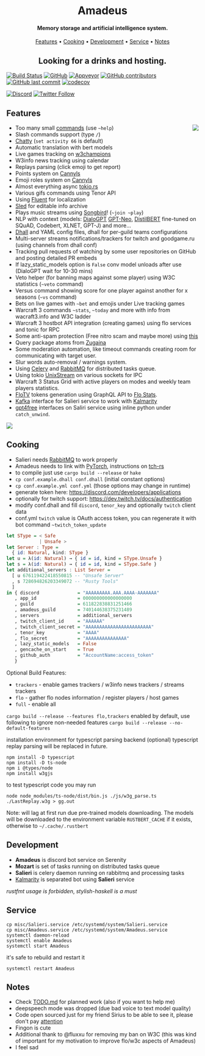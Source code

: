 <h1 align="center">
  Amadeus
  <br>
</h1>

<h4 align="center">Memory storage and artificial intelligence system.</h4>

<p align="center">
  <a href="#features">Features</a>
  •
  <a href="#cooking">Cooking</a>
  •
  <a href="#development">Development</a>
  •
  <a href="#service">Service</a>
  •
  <a href="#notes">Notes</a>
</p>

<h2 align="center">Looking for a drinks and hosting.</h2>

[![Build Status](https://dev.azure.com/miezhiko/Amadeus/_apis/build/status/Miezhiko.Amadeus?branchName=mawa)](https://dev.azure.com/miezhiko/Amadeus/_build/latest?definitionId=1&branchName=mawa)
[![GitHub](https://github.com/Miezhiko/Amadeus/workflows/mawa/badge.svg?branch=mawa)](https://github.com/Miezhiko/Amadeus/actions/workflows/mawa.yml)
[![Appveyor](https://ci.appveyor.com/api/projects/status/8cd1qi1aykujkyd2?svg=true)](https://ci.appveyor.com/project/Miezhiko/amadeus)
[![GitHub contributors](https://img.shields.io/github/contributors/Miezhiko/Amadeus.svg?style=flat)]()
[![GitHub last commit](https://img.shields.io/github/last-commit/Miezhiko/Amadeus.svg?style=flat)]()
[![codecov](https://codecov.io/gh/Miezhiko/Amadeus/branch/master/graph/badge.svg)](https://codecov.io/gh/Miezhiko/Amadeus)

[![Discord](https://img.shields.io/discord/611822838831251466?label=Discord&color=pink)](https://discord.gg/GdzjVvD)
[![Twitter Follow](https://img.shields.io/twitter/follow/Miezhiko.svg?style=social)](https://twitter.com/Miezhiko)


## Features

<img align="right" src="https://vignette.wikia.nocookie.net/steins-gate/images/0/07/Amadeuslogo.png">

 - Too many small [commands](https://www.youtube.com/watch?v=vVacOaFbrdE) (use `~help`)
 - Slash commands support (type `/`)
 - [Chatty](https://www.youtube.com/watch?v=J_8cnSvHLLc) (`set activity 66` is default)
 - Automatic translation with bert models
 - Live games tracking on [w3champions](https://www.w3champions.com)
 - W3info news tracking using calendar
 - Replays parsing (click emoji to get report)
 - Points system on [Cannyls](https://github.com/frugalos/cannyls/wiki)
 - Emoji roles system on [Cannyls](https://github.com/frugalos/cannyls/wiki)
 - Almost everything async [tokio.rs](https://tokio.rs)
 - Various gifs commands using Tenor API
 - Using [Fluent](https://www.projectfluent.org/) for localization
 - [Sled](https://github.com/spacejam/sled) for editable info archive
 - Plays music streams using [Songbird](https://github.com/serenity-rs/songbird)! (`~join ~play`)
 - NLP with context (models: [DialoGPT](https://github.com/microsoft/DialoGPT) [GPT-Neo](https://github.com/EleutherAI/gpt-neo), [DistilBERT](https://arxiv.org/abs/1910.01108) fine-tuned on SQuAD, Codebert, XLNET, GPT-J) and more...
 - [Dhall](https://dhall-lang.org) and YAML config files, dhall for per-guild teams configurations
 - Multi-server streams notifications/trackers for twitch and goodgame.ru (using channels from dhall conf)
 - Tracking pull requests of watching by some user repositories on GitHub and posting detailed PR embeds
 - If lazy_static_models option is `False` conv model unloads after use (DialoGPT wait for 10-30 mins)
 - Veto helper (for banning maps against some player) using W3C statistics (`~veto` command)
 - Versus command showing score for one player against another for x seasons (`~vs` command)
 - Bets on live games with `~bet` and emojis under Live tracking games
 - Warcraft 3 commands `~stats`, `~today` and more with info from wacraft3.info and W3C ladder
 - Warcraft 3 hostbot API integration (creating games) using flo services and tonic for RPC
 - Some anti-spam protection (Free nitro scam and maybe more) using [this](https://raw.githubusercontent.com/nikolaischunk/discord-phishing-links/main/domain-list.json)
 - Query package atoms from [Zugaina](http://gpo.zugaina.org)
 - Some moderation automation, like timeout commands creating room for communicating with target user.
 - Slur words auto-removal / warnings system.
 - Using [Celery](https://github.com/rusty-celery/rusty-celery) and [RabbitMQ](https://www.rabbitmq.com) for distributed tasks queue.
 - Using tokio [UnixStream](https://docs.rs/tokio/1.17.0/tokio/net/struct.UnixStream.html#method.try_read_buf) on various sockets for IPC
 - Warcraft 3 Status Grid with active players on modes and weekly team players statistics.
 - [FloTV](https://w3flo.com/live) tokens generation using GraphQL API to [Flo Stats](https://stats.w3flo.com).
 - [Kafka](https://kafka.apache.org) interface for Salieri service to work with [Kalmarity](https://github.com/Miezhiko/Kalmarity)
 - [gpt4free](https://github.com/xtekky/gpt4free) interfaces on Saliri service using inline python under `catch_unwind`.

<img src="https://cdn.discordapp.com/attachments/249111029668249601/1025077275525382234/unknown.png">

## Cooking

 - Salieri needs [RabbitMQ](https://www.rabbitmq.com) to work properly
 - Amadeus needs to link with [PyTorch](https://pytorch.org/), instructions on [tch-rs](https://github.com/LaurentMazare/tch-rs)
 - to compile just use `cargo build --release` or `hake`
 - `cp conf.example.dhall conf.dhall` (initial constant options)
 - `cp conf.example.yml conf.yml` (those options may change in runtime)
 - generate token here: https://discord.com/developers/applications
 - optionally for twitch support: https://dev.twitch.tv/docs/authentication
 - modify conf.dhall and fill `discord`, `tenor_key` and optionally `twitch` client data
 - conf.yml `twitch` value is OAuth access token, you can regenerate it with bot command `~twitch_token_update`

``` haskell
let SType = < Safe
            | Unsafe >
let Server : Type =
  { id: Natural, kind: SType }
let u = λ(id: Natural) → { id = id, kind = SType.Unsafe }
let s = λ(id: Natural) → { id = id, kind = SType.Safe }
let additional_servers : List Server =
  [ u 676119422418550815 -- "Unsafe Server"
  , s 728694826203349072 -- "Rusty Tools"
  ]
in { discord              = "AAAAAAAAA.AAA.AAAA-AAAAAAA"
   , app_id               = 000000000000000000
   , guild                = 611822838831251466
   , amadeus_guild        = 740144638375231489
   , servers              = additional_servers
   , twitch_client_id     = "AAAAAA"
   , twitch_client_secret = "AAAAAAAAAAAAAAAAAAAAAAAA"
   , tenor_key            = "AAAA"
   , flo_secret           = "AAAAAAAAAAAAAAA"
   , lazy_static_models   = False
   , gencache_on_start    = True
   , github_auth          = "AccountName:access_token"
   }
```

Optional Build Features:

 - `trackers` - enable games trackers / w3info news trackers / streams trackers
 - `flo` - gather flo nodes information / register players / host games
 - `full` - enable all

`cargo build --release --features flo,trackers` enabled by default,
use following to ignore non-needed features `cargo build --release --no-default-features`

installation environment for typescript parsing backend (optional)
typescript replay parsing will be replaced in future.

```shell
npm install -D typescript
npm install -D ts-node
npm i @types/node
npm install w3gjs
```

to test typescript code you may run

```shell
node node_modules/ts-node/dist/bin.js ./js/w3g_parse.ts ./LastReplay.w3g > gg.out
```

Note: will lag at first run due pre-trained models downloading.
The models will be downloaded to the environment variable `RUSTBERT_CACHE` if it exists, otherwise to `~/.cache/.rustbert`

## Development

 - **Amadeus** is discord bot service on Serenity
 - **Mozart** is set of tasks running on distributed tasks queue
 - **Salieri** is celery daemon running on rabbitmq and processing tasks
 - [Kalmarity](https://github.com/Miezhiko/Kalmarity) is separated bot using **Salieri** service

*rustfmt usage is forbidden*, *stylish-haskell is a must*

## Service

```shell
cp misc/Salieri.service /etc/systemd/system/Salieri.service
cp misc/Amadeus.service /etc/systemd/system/Amadeus.service
systemctl daemon-reload
systemctl enable Amadeus
systemctl start Amadeus
```

it's safe to rebuild and restart it

```shell
systemctl restart Amadeus
```

## Notes

 - Check [TODO.md](https://github.com/Miezhiko/Amadeus/blob/mawa/TODO.md) for planned work (also if you want to help me)
 - deepspeech mode was dropped (due bad voice to text model quality)
 - Code open sourced just for my friend Sirius to be able to see it, please don't pay [attention](https://www.youtube.com/watch?v=sKy6dSHn9Z8)
 - Fingon is cute
 - Additional thank to @fluxxu for removing my ban on W3C (this was kind of important for my motivation to improve flo/w3c aspects of Amadeus)
 - I feel sad
